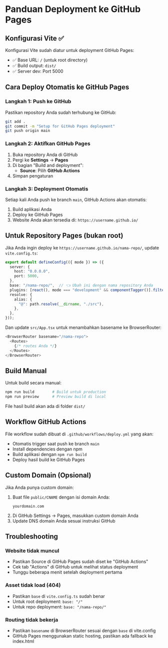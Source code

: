 # Panduan Deployment ke GitHub Pages

## Konfigurasi Vite ✅
Konfigurasi Vite sudah diatur untuk deployment GitHub Pages:
- ✅ Base URL: `/` (untuk root directory)
- ✅ Build output: `dist/`
- ✅ Server dev: Port 5000

## Cara Deploy Otomatis ke GitHub Pages

### Langkah 1: Push ke GitHub
Pastikan repository Anda sudah terhubung ke GitHub:
```bash
git add .
git commit -m "Setup for GitHub Pages deployment"
git push origin main
```

### Langkah 2: Aktifkan GitHub Pages
1. Buka repository Anda di GitHub
2. Pergi ke **Settings** → **Pages**
3. Di bagian "Build and deployment":
   - **Source**: Pilih **GitHub Actions**
4. Simpan pengaturan

### Langkah 3: Deployment Otomatis
Setiap kali Anda push ke branch `main`, GitHub Actions akan otomatis:
1. Build aplikasi Anda
2. Deploy ke GitHub Pages
3. Website Anda akan tersedia di: `https://username.github.io/`

## Untuk Repository Pages (bukan root)

Jika Anda ingin deploy ke `https://username.github.io/nama-repo/`, update `vite.config.ts`:

```typescript
export default defineConfig(({ mode }) => ({
  server: {
    host: "0.0.0.0",
    port: 5000,
  },
  base: "/nama-repo/",  // 👈 Ubah ini dengan nama repository Anda
  plugins: [react(), mode === "development" && componentTagger()].filter(Boolean),
  resolve: {
    alias: {
      "@": path.resolve(__dirname, "./src"),
    },
  },
}));
```

Dan update `src/App.tsx` untuk menambahkan basename ke BrowserRouter:

```typescript
<BrowserRouter basename="/nama-repo">
  <Routes>
    {/* routes Anda */}
  </Routes>
</BrowserRouter>
```

## Build Manual

Untuk build secara manual:
```bash
npm run build        # Build untuk production
npm run preview      # Preview build di local
```

File hasil build akan ada di folder `dist/`

## Workflow GitHub Actions

File workflow sudah dibuat di `.github/workflows/deploy.yml` yang akan:
- Otomatis trigger saat push ke branch `main`
- Install dependencies dengan npm
- Build aplikasi dengan `npm run build`
- Deploy hasil build ke GitHub Pages

## Custom Domain (Opsional)

Jika Anda punya custom domain:
1. Buat file `public/CNAME` dengan isi domain Anda:
   ```
   yourdomain.com
   ```
2. Di GitHub Settings → Pages, masukkan custom domain Anda
3. Update DNS domain Anda sesuai instruksi GitHub

## Troubleshooting

### Website tidak muncul
- Pastikan Source di GitHub Pages sudah diset ke "GitHub Actions"
- Cek tab "Actions" di GitHub untuk melihat status deployment
- Tunggu beberapa menit setelah deployment pertama

### Asset tidak load (404)
- Pastikan `base` di `vite.config.ts` sudah benar
- Untuk root deployment: `base: "/"`
- Untuk repo deployment: `base: "/nama-repo/"`

### Routing tidak bekerja
- Pastikan `basename` di BrowserRouter sesuai dengan `base` di vite.config
- GitHub Pages menggunakan static hosting, pastikan ada fallback ke index.html
